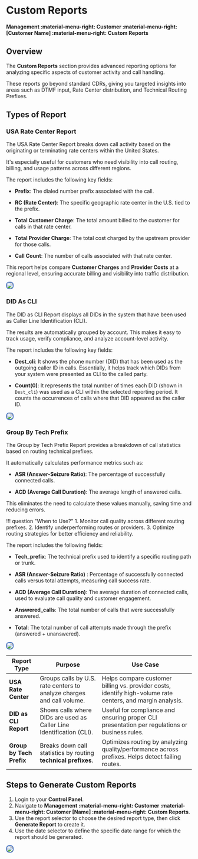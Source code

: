 # Custom Reports

**Management :material-menu-right: Customer :material-menu-right: [Customer Name] :material-menu-right: Custom Reports**

## Overview

The **Custom Reports** section provides advanced reporting options for analyzing specific aspects of customer activity and call handling.

These reports go beyond standard CDRs, giving you targeted insights into areas such as DTMF input, Rate Center distribution, and Technical Routing Prefixes.

## Types of Report

### USA Rate Center Report

The USA Rate Center Report breaks down call activity based on the originating or terminating rate centers within the United States.

It's especially useful for customers who need visibility into call routing, billing, and usage patterns across different regions.

The report includes the following key fields:

+ **Prefix**: The dialed number prefix associated with the call.

+ **RC (Rate Center)**: The specific geographic rate center in the U.S. tied to the prefix.

+ **Total Customer Charge**: The total amount billed to the customer for calls in that rate center.

+ **Total Provider Charge**: The total cost charged by the upstream provider for those calls.

+ **Call Count**: The number of calls associated with that rate center.

This report helps compare **Customer Charges** and **Provider Costs** at a regional level, ensuring accurate billing and visibility into traffic distribution.

<img src="/customer/img/customrep1.png" style="border: 2px solid #4472C4; border-radius: 8px;">

### DID As CLI

The DID as CLI Report displays all DIDs in the system that have been used as Caller Line Identification (CLI).

The results are automatically grouped by account. This makes  it easy to track usage, verify compliance, and analyze account-level activity.

The report includes the following key fields:

+ **Dest_cli**: It shows the phone number (DID) that has been used as the outgoing caller ID in calls. Essentially, it helps track which DIDs from your system were presented as CLI to the called party.

+ **Count(0)**: It represents the total number of times each DID (shown in `Dest_cli`) was used as a CLI within the selected reporting period. It counts the occurrences of calls where that DID appeared as the caller ID.

<img src="/customer/img/customrep2.png" style="border: 2px solid #4472C4; border-radius: 8px;">

### Group By Tech Prefix

The Group by Tech Prefix Report provides a breakdown of call statistics based on routing technical prefixes.

It automatically calculates performance metrics such as:

+ **ASR (Answer-Seizure Ratio)**: The percentage of successfully connected calls.

+ **ACD (Average Call Duration)**: The average length of answered calls.

This eliminates the need to calculate these values manually, saving time and reducing errors.

!!! question "When to Use?"
    1. Monitor call quality across different routing prefixes.
    2. Identify underperforming routes or providers.
    3. Optimize routing strategies for better efficiency and reliability.

The report includes the following fields:

+ **Tech_prefix**: The technical prefix used to identify a specific routing path or trunk.

+ **ASR (Answer-Seizure Ratio)** : Percentage of successfully connected calls versus total attempts, measuring call success rate.

+ **ACD (Average Call Duration)**: The average duration of connected calls, used to evaluate call quality and customer engagement.

+ **Answered_calls**: The total number of calls that were successfully answered.

+ **Total**: The total number of call attempts made through the prefix (answered + unanswered).

<img src="/customer/img/customrep3.png" style="border: 2px solid #4472C4; border-radius: 8px;">

|**Report Type**|**Purpose**|**Use Case**|
| --------------|-----------|------------|
|**USA Rate Center**| Groups calls by U.S. rate centers to analyze charges and call volume.| Helps compare customer billing vs. provider costs, identify high-volume rate centers, and margin analysis.|
|**DID as CLI Report**| Shows calls where DIDs are used as Caller Line Identification (CLI).| Useful for compliance and ensuring proper CLI presentation per regulations or business rules.|
|**Group by Tech Prefix** | Breaks down call statistics by routing **technical prefixes**.| Optimizes routing by analyzing quality/performance across prefixes. Helps detect failing routes.|

## Steps to Generate Custom Reports

1. Login to your **Control Panel**.
2. Navigate to **Management :material-menu-right: Customer :material-menu-right: Customer [Name] :material-menu-right: Custom Reports**.
3. Use the report selector to choose the desired report type, then click **Generate Report** to create it.
4. Use the date selector to define the specific date range for which the report should be generated.

<img src="/customer/img/customrep4.png" style="border: 2px solid #4472C4; border-radius: 8px;">
